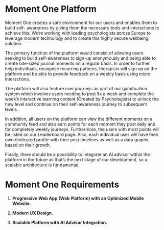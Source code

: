 # Moment One Platform
Moment One creates a safe environment for our users and enables them to build self- awareness by giving them the necessary tools and interactions to achieve this. We’re working with leading psychologists across Europe to leverage modern technology and to create this highly secure wellbeing solution.

The primary function of the platform would consist of allowing users seeking to build self-awareness to sign-up anonymously and being able to create bite-sized journal moments on a regular basis. In order to further help individuals, recognise recurring patterns, therapists will sign up on the platform and be able to provide feedback on a weekly basis using micro interactions. 

The platform will also feature user journeys as part of our gamification system which involves users needing to post 5x a week and complete the week’s interactive learning content (Created by Psychologists) to unlock the new level and continue on their self-awareness journey to subsequent levels. 

In addition, all users on the platform can view the different moments on a community feed and also earn points for each moment they post daily and for completely weekly journeys. Furthermore, the users with most points will be listed on our Leaderboard page. Also, each individual user will have their own dedicated profile with their post timelines as well as a data graphs based on their growth. 

Finally, there should be a possibility to integrate an AI advisor within the platform in the future as that’s the next stage of our development, so a scalable architecture is fundamental.

# Moment One Requirements

1. **Progressive Web App (Web Platform) with an Optimized Mobile Website.**

2. **Modern UX Design.**

3. **Scalable Platform with AI Advisor Integration.**
